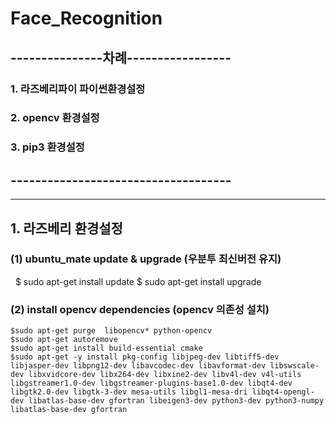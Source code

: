 # Face_Recognition
## ---------------차례-----------------
### 1. 라즈베리파이 파이썬환경설정
### 2. opencv 환경설정
### 3. pip3 환경설정
## ------------------------------------
***
## 1. 라즈베리 환경설정
### (1) ubuntu_mate update & upgrade (우분투 최신버전 유지)
    $ sudo apt-get install update
    $ sudo apt-get install upgrade
     
### (2) install opencv dependencies (opencv 의존성 설치)
    $sudo apt-get purge  libopencv* python-opencv
    $sudo apt-get autoremove
    $sudo apt-get install build-essential cmake
    $sudo apt-get -y install pkg-config libjpeg-dev libtiff5-dev libjasper-dev libpng12-dev libavcodec-dev libavformat-dev libswscale-dev libxvidcore-dev libx264-dev libxine2-dev libv4l-dev v4l-utils libgstreamer1.0-dev libgstreamer-plugins-base1.0-dev libqt4-dev libgtk2.0-dev libgtk-3-dev mesa-utils libgl1-mesa-dri libqt4-opengl-dev libatlas-base-dev gfortran libeigen3-dev python3-dev python3-numpy libatlas-base-dev gfortran
